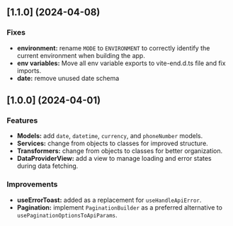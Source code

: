 ## [1.1.0] (2024-04-08)

### Fixes
- **environment:** rename `MODE` to `ENVIRONMENT` to correctly identify the current environment when building the app. 
- **env variables:** Move all env variable exports to vite-end.d.ts file and fix imports.
- **date:** remove unused date schema

## [1.0.0] (2024-04-01)

### Features
- **Models:** add `date`, `datetime`, `currency`, and `phoneNumber` models.
- **Services:** change from objects to classes for improved structure.
- **Transformers:** change from objects to classes for better organization.
- **DataProviderView:** add a view to manage loading and error states during data fetching.

### Improvements
- **useErrorToast:** added as a replacement for `useHandleApiError`.
- **Pagination:** implement `PaginationBuilder` as a preferred alternative to `usePaginationOptionsToApiParams`.
